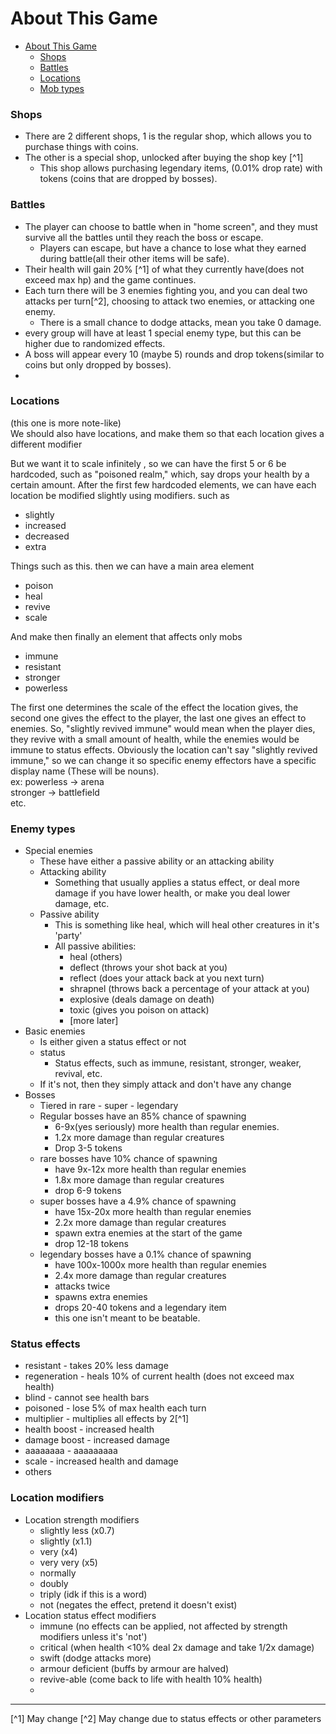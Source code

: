 # About This Game

<!-- TOC -->
* [About This Game](#about-this-game)
    * [Shops](#shops)
    * [Battles](#battles)
    * [Locations](#locations)
    * [Mob types](#mob-types)
<!-- TOC -->
### Shops
  - There are 2 different shops, 1 is the regular shop, which allows you to purchase things with coins.
  - The other is a special shop, unlocked after buying the shop key [^1]
    - This shop allows purchasing legendary items, (0.01% drop rate) with tokens (coins that are dropped by bosses).
### Battles
  - The player can choose to battle when in "home screen", and they must survive all the battles until they reach the boss or escape. 
    - Players can escape, but have a chance to lose what they earned during battle(all their other items will be safe).
  - Their health will gain 20% [^1] of what they currently have(does not exceed max hp) and the game continues.
  - Each turn there will be 3 enemies fighting you, and you can deal two attacks per turn[^2], choosing to attack two enemies, or attacking one enemy.
    - There is a small chance to dodge attacks, mean you take 0 damage.
  - every group will have at least 1 special enemy type, but this can be higher due to randomized effects.
  - A boss will appear every 10 (maybe 5) rounds and drop tokens(similar to coins but only dropped by bosses).
  - 
### Locations 
(this one is more note-like) \
We should also have locations, and make them so that each location gives a different modifier

But we want it to scale infinitely , so we can have the first 5 or 6 be hardcoded, 
such as "poisoned realm," which, say drops your health by a certain amount.
After the first few hardcoded elements, we can have each location be modified slightly using modifiers.
such as
- slightly
- increased
- decreased
- extra

Things such as this.
then we can have a main area element
- poison
- heal
- revive
- scale

And make then finally an element that affects only mobs
- immune
- resistant
- stronger
- powerless

The first one determines the scale of the effect the location gives,
the second one gives the effect to the player, the last one gives an effect to enemies.
So, "slightly revived immune" would mean when the player dies, they revive
with a small amount of health, while the enemies would be immune to status effects.
Obviously the location can't say "slightly revived immune," so we can change it so specific
enemy effectors have a specific display name (These will be nouns).\
ex: powerless -> arena\
    stronger  -> battlefield \
etc. 
### Enemy types
- Special enemies
  - These have either a passive ability or an attacking ability
  - Attacking ability
    - Something that usually applies a status effect, or deal more damage if you have lower health, or make you deal lower damage, etc.
  - Passive ability
    - This is something like heal, which will heal other creatures in it's 'party'
    - All passive abilities:
      - heal (others)
      - deflect (throws your shot back at you)
      - reflect (does your attack back at you next turn)
      - shrapnel (throws back a percentage of your attack at you)
      - explosive (deals damage on death)
      - toxic (gives you poison on attack)
      - [more later]
- Basic enemies
  - Is either given a status effect or not
  - status
    - Status effects, such as immune, resistant, stronger, weaker, revival, etc.
  - If it's not, then they simply attack and don't have any change
- Bosses
  - Tiered in rare - super - legendary 
  - Regular bosses have an 85% chance of spawning
    - 6-9x(yes seriously) more health than regular enemies. 
    - 1.2x more damage than regular creatures
    - Drop 3-5 tokens
  - rare bosses have 10% chance of spawning 
    - have 9x-12x more health than regular enemies
    - 1.8x more damage than regular creatures
    - drop 6-9 tokens
  - super bosses have a 4.9% chance of spawning 
    - have 15x-20x more health than regular enemies
    - 2.2x more damage than regular creatures
    - spawn extra enemies at the start of the game
    - drop 12-18 tokens
  - legendary bosses have a 0.1% chance of spawning
    - have 100x-1000x more health than regular enemies
    - 2.4x more damage than regular creatures
    - attacks twice
    - spawns extra enemies
    - drops 20-40 tokens and a legendary item
    - this one isn't meant to be beatable.
### Status effects
 - resistant - takes 20% less damage
 - regeneration - heals 10% of current health (does not exceed max health)
 - blind - cannot see health bars
 - poisoned - lose 5% of max health each turn
 - multiplier - multiplies all effects by 2[^1]
 - health boost - increased health
 - damage boost - increased damage
 - aaaaaaaa - aaaaaaaaa
 - scale - increased health and damage
 - others
### Location modifiers
 - Location strength modifiers
   - slightly less (x0.7)
   - slightly (x1.1)
   - very (x4)
   - very very (x5)
   - normally
   - doubly
   - triply (idk if this is a word)
   - not (negates the effect, pretend it doesn't exist)
 - Location status effect modifiers
   - immune (no effects can be applied, not affected by strength modifiers unless it's 'not')
   - critical (when health <10% deal 2x damage and take 1/2x damage)
   - swift (dodge attacks more)
   - armour deficient (buffs by armour are halved)
   - revive-able (come back to life with health 10% health) 
   - 
<hr />
[^1] May change
[^2] May change due to status effects or other parameters 
